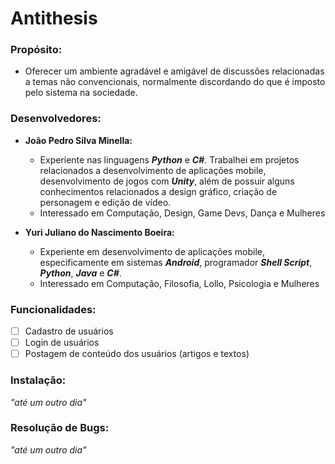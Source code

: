 # Antithesis

### Propósito: 

* Oferecer um ambiente agradável e amigável de discussões relacionadas a temas não convencionais, normalmente discordando do que é imposto pelo sistema na sociedade.

### Desenvolvedores:

* **João Pedro Silva Minella:**
    - Experiente nas linguagens **_Python_** e **_C#_**. Trabalhei em projetos relacionados a desenvolvimento de aplicações mobile, desenvolvimento de jogos com **_Unity_**, além de possuir alguns conhecimentos relacionados a design gráfico, criação de personagem e edição de vídeo.
    - Interessado em Computação, Design, Game Devs, Dança e Mulheres

* **Yuri Juliano do Nascimento Boeira:**
    - Experiente em desenvolvimento de aplicações mobile, especificamente em sistemas **_Android_**, programador **_Shell Script_**, **_Python_**, **_Java_** e **_C#_**.
    - Interessado em Computação, Filosofia, Lollo, Psicologia e Mulheres

### Funcionalidades:
- [ ] Cadastro de usuários
- [ ] Login de usuários
- [ ] Postagem de conteúdo dos usuários (artigos e textos)

### Instalação:

_"até um outro dia"_

### Resolução de Bugs:

_"até um outro dia"_
